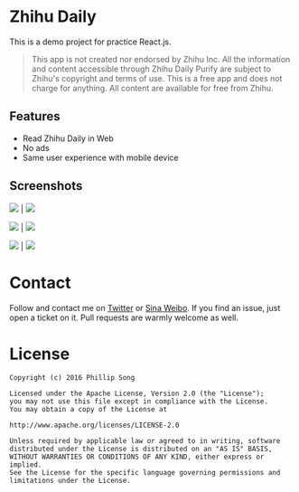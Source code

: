 # Zhihu Daily

This is a demo project for practice React.js.

> This app is not created nor endorsed by Zhihu Inc. All the information and content accessible through Zhihu Daily Purify are subject to Zhihu's copyright and terms of use. This is a free app and does not charge for anything. All content are available for free from Zhihu.

<h2>Features</h2>

+ Read Zhihu Daily in Web
+ No ads
+ Same user experience with mobile device

## Screenshots

![](screenshots/screenshot-1.png?raw=true) | ![](screenshots/screenshot-2.png?raw=true)  

![](screenshots/screenshot-3.png?raw=true) | ![](screenshots/screenshot-4.png?raw=true)

![](screenshots/screenshot-5.png?raw=true) | ![](screenshots/screenshot-6.png?raw=true)


# Contact 
Follow and contact me on [Twitter](https://twitter.com/debitosou) or [Sina Weibo](http://www.weibo.com/isongfei). If you find an issue, just open a ticket on it. Pull requests are warmly welcome as well.

# License

 	Copyright (c) 2016 Phillip Song 
 	
 	Licensed under the Apache License, Version 2.0 (the "License");
 	you may not use this file except in compliance with the License.
 	You may obtain a copy of the License at
 	
 	http://www.apache.org/licenses/LICENSE-2.0
 	
 	Unless required by applicable law or agreed to in writing, software
 	distributed under the License is distributed on an "AS IS" BASIS,
 	WITHOUT WARRANTIES OR CONDITIONS OF ANY KIND, either express or implied.
 	See the License for the specific language governing permissions and
 	limitations under the License.
